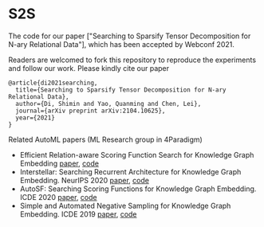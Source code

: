 # S2S
The code for our paper ["Searching to Sparsify Tensor Decomposition for N-ary Relational Data"], which has been accepted by Webconf 2021.

Readers are welcomed to fork this repository to reproduce the experiments and follow our work. Please kindly cite our paper

    @article{di2021searching,
      title={Searching to Sparsify Tensor Decomposition for N-ary Relational Data},
      author={Di, Shimin and Yao, Quanming and Chen, Lei},
      journal={arXiv preprint arXiv:2104.10625},
      year={2021}
    }



Related AutoML papers (ML Research group in 4Paradigm)
- Efficient Relation-aware Scoring Function Search for Knowledge Graph Embedding
 [paper](https://arxiv.org/pdf/2104.10880.pdf), [code](https://github.com/AutoML-4Paradigm/ERAS)
- Interstellar: Searching Recurrent Architecture for Knowledge Graph Embedding. NeurIPS 2020 [paper](https://arxiv.org/pdf/1911.07132.pdf), [code](https://github.com/AutoML-4Paradigm/Interstellar)
- AutoSF: Searching Scoring Functions for Knowledge Graph Embedding. ICDE 2020 [paper](https://arxiv.org/pdf/1904.11682.pdf), [code](https://github.com/AutoML-4Paradigm/AutoSF)
- Simple and Automated Negative Sampling for Knowledge Graph Embedding. ICDE 2019 [paper](https://arxiv.org/abs/1812.06410), [code](https://github.com/yzhangee/NSCaching)

